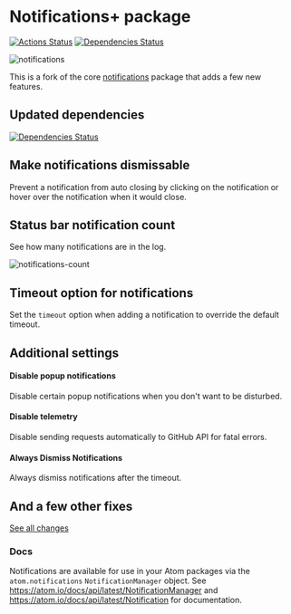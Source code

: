 # Notifications+ package
[![Actions Status](https://github.com/UziTech/notifications/workflows/CI/badge.svg)](https://github.com/UziTech/notifications/actions)
[![Dependencies Status](https://david-dm.org/UziTech/notifications/status.svg)](https://david-dm.org/UziTech/notifications)

![notifications](https://cloud.githubusercontent.com/assets/69169/5176406/350d0e80-73fd-11e4-8101-1776b9d6d8bf.gif)

This is a fork of the core [notifications](https://github.com/atom/notifications) package that adds a few new features.

## Updated dependencies
[![Dependencies Status](https://david-dm.org/UziTech/notifications/status.svg)](https://david-dm.org/UziTech/notifications)

## Make notifications dismissable

Prevent a notification from auto closing by clicking on the notification or hover over the notification when it would close.

## Status bar notification count

See how many notifications are in the log.

![notifications-count](https://user-images.githubusercontent.com/97994/28998231-813edfbc-79eb-11e7-8bc9-8d97153f4243.gif)

## Timeout option for notifications

Set the `timeout` option when adding a notification to override the default timeout.

## Additional settings

#### Disable popup notifications

Disable certain popup notifications when you don't want to be disturbed.

#### Disable telemetry

Disable sending requests automatically to GitHub API for fatal errors.

#### Always Dismiss Notifications

Always dismiss notifications after the timeout.

## And a few other fixes
[See all changes](https://github.com/atom/notifications/compare/master...UziTech:master#files_bucket)

### Docs

Notifications are available for use in your Atom packages via the `atom.notifications` `NotificationManager` object. See
https://atom.io/docs/api/latest/NotificationManager and https://atom.io/docs/api/latest/Notification for documentation.
